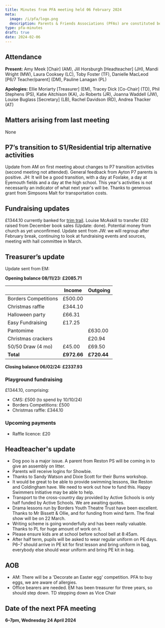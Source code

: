 ```yaml
---
title: Minutes from PFA meeting held 06 February 2024
meta:
  image: /i/pfa/logo.png
  description: Parents & Friends Associations (PFAs) are constituted bodies, which support the school and the broader community. They are independent from the school and the local authority.
type: pfa-minutes
draft: true
date: 2024-02-06
---
```


## Attendance

**Present:** Amy Meek [Chair] (AM), Jill Horsburgh [Headteacher] (JH), Mandi Wright (MW), Laura Cooksey (LC), Toby Foster (TF), Danielle MacLeod [P6/7 Teacher/parent] (DM), Pauline Lanagan (PL)

**Apologies:** Ellie Moriarty [Treasurer] (EM), Tracey Dick [Co-Chair] (TD), Phil Stephens (PS), Katie Aitchison (KA), Jo Roberts (JR), Joanna Waddell (JW), Louise Buglass [Secretary] (LB), Rachel Davidson (RD), Andrea Thacker (AT)


## Matters arising from last meeting

None


## P7’s transition to S1/Residential trip alternative activities

Update from AM on first meeting about changes to P7 transition activities (second meeting not attended). General feedback from Ayton P7 parents is positive. JH: It will be a good transition, with a day at Foxlake, a day at Eyemouth fields and a day at the high school. This year's activities is not necessarily an indicator of what next year's will be. Thanks to generous grant from Simpsons Malt for transportation costs.


## Fundraising updates

£1344.10 currently banked for [trim trail](/pfa/trim-trail). Louise McAskill to transfer £82 raised from December book sales (Update: done). Potential money from church as yet unconfirmed. Update sent from JW: we will regroup after February break, continuing to look at fundraising events and sources, meeting with hall committee in March.

## Treasurer’s update

Update sent from EM:


**Opening balance 08/11/23: £2085.71**

|  | Income | Outgoing |
|--|--|--|
| Borders Competitions | £500.00 |  |
| Christmas raffle | £344.10 |  |
| Halloween party | £66.31 |  |
| Easy Fundraising | £17.25 |  |
| Pantomime |  | £630.00 |
| Christmas crackers |  | £20.94 |
| 50/50 Draw (4 mo) | £45.00 | £69.50 |
| **Total** | **£972.66** | **£720.44** |

**Closing balance 06/02/24: £2337.93**


### Playground fundraising

£1344.10, comprising:

* CMS: £500 (to spend by 10/10/24)
* Borders Competitions: £500
* Christmas raffle: £344.10


### Upcoming payments

* Raffle licence: £20

## Headteacher's update

* Dog poo is a major issue. A parent from Reston PS will be coming in to give an assembly on litter.
* Parents will receive logins for Showbie.
* Thanks to Sandy Watson and Dixie Scott for their Burns workshop.
* It would be great to be able to provide swimming lessons, like Reston and Coldingham have. We need to work out how to fund this. Happy Swimmers Initiative may be able to help.
* Transport to the cross-country day provided by Active Schools is only half funded by Active Schools. We are awaiting quotes.
* Drama lessons run by Borders Youth Theatre Trust have been excellent. Thanks to Mr Bissett & Ollie, and for funding from wind farm. The final show will be on 22 March.
* Writing scheme is going wonderfully and has been really valuable. Thanks to PL for huge amount of work on it.
* Please ensure kids are at school before school bell at 8:45am.
* After half term, pupils will be asked to wear regular uniform on PE days. P6–7 should arrive in PE kit for first lesson and bring uniform in bag, everybody else should wear uniform and bring PE kit in bag.

## AOB

* AM: There will be a 'Decorate an Easter egg' competition. PFA to buy eggs, we are aware of allergies.
* Office bearers are needed. EM has been treasurer for three years, so should step down. TD stepping down as Vice Chair

## Date of the next PFA meeting

**6–7pm, Wednesday 24 April 2024**
